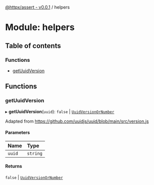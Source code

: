 [@httpx/assert - v0.0.1](../README.md) / helpers

# Module: helpers

## Table of contents

### Functions

- [getUuidVersion](helpers.md#getuuidversion)

## Functions

### getUuidVersion

▸ **getUuidVersion**(`uuid`): ``false`` \| [`UuidVersionOrNumber`](types.md#uuidversionornumber)

Adapted from https://github.com/uuidjs/uuid/blob/main/src/version.js

#### Parameters

| Name | Type |
| :------ | :------ |
| `uuid` | `string` |

#### Returns

``false`` \| [`UuidVersionOrNumber`](types.md#uuidversionornumber)
